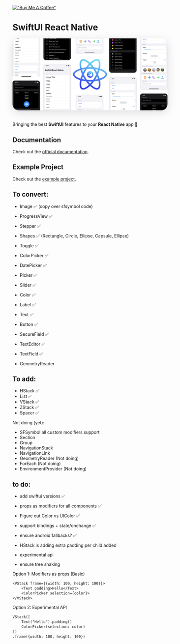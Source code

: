 [!["Buy Me A Coffee"](https://www.buymeacoffee.com/assets/img/custom_images/orange_img.png)](https://www.buymeacoffee.com/hugemathguy)

# SwiftUI React Native

<img class="cover" style="border-radius: 20px; box-shadow: rgba(100, 100, 111, 0.2) 0px 7px 29px 0px; margin-bottom: 20px" src="assets/cover.png" />

Bringing the best **SwiftUI** features to your **React Native** app :rocket:

## Documentation

Check out the [official documentation](https://swiftui-react-native.vercel.app).

## Example Project

Check out the [example project](./example/).

## To convert:

- Image ✅ (copy over sfsymbol code)
- ProgressView ✅
- Stepper ✅
- Shapes ✅ (Rectangle, Circle, Ellipse, Capsule, Ellipse)
- Toggle ✅
- ColorPicker ✅
- DatePicker ✅
- Picker ✅
- Slider ✅
- Color ✅
- Label ✅
- Text ✅
- Button ✅
- SecureField ✅
- TextEditor ✅
- TextField ✅

- GeometryReader

## To add:

- HStack ✅
- List ✅
- VStack ✅
- ZStack ✅
- Spacer ✅

Not doing (yet):

- SFSymbol all custom modifiers support
- Section
- Group
- NavigationStack
- NavigationLink
- GeometryReader (Not doing)
- ForEach (Not doing)
- EnvironmentProvider (Not doing)

## to do:

- add swiftui versions ✅
- props as modifiers for all components ✅
- Figure out Color vs UIColor ✅
- support bindings + state/onchange ✅
- ensure android fallbacks? ✅
- HStack is adding extra padding per child added

- experimental api
- ensure tree shaking

Option 1: Modifiers as props (Basic)

```tsx
<VStack frame={{width: 100, height: 100}}>
    <Text padding>Hello</Text>
    <ColorPicker selection={color}>
</VStack>
```

Option 2: Experimental API

```tsx
VStack([
    Text("Hello").padding()
    ColorPicker(selection: color)
])
.frame({width: 100, height: 100})
```
